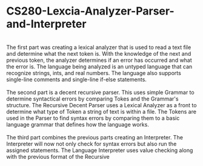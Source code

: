 # CS280-Lexcia-Analyzer-Parser-and-Interpreter 

<br>The first part was creating a lexical analyzer that is used to read a text file and determine what the next token is. With the
knowledge of the next and previous token, the analyzer determines if an error has occurred and what the error is. The language
being analyzed is an untyped language that can recognize strings, ints, and real numbers. The language also supports single-line
comments and single-line if-else statements. <br>
 <br>The second part is a decent recursive parser. This uses simple Grammar to determine syntactical errors by comparing Tokes and
the Grammar's structure. The Recursive Decent Parser uses a Lexical Analyzer as a front to determine what type of Token a string
of text is within a file. The Tokens are used in the Parser to find syntax errors by comparing them to a basic language grammar
that defines how the language works. <br>
<br>The third part combines the previous parts creating an Interpreter. The Interpreter will now not only check for syntax errors but
also run the assigned statements. The Language Interpreter uses value checking along with the previous format of the Recursive
